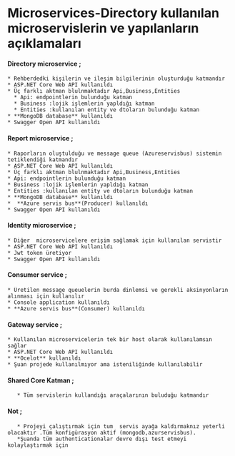 # Microservices-Directory kullanılan microservislerin ve yapılanların  açıklamaları

#### Directory microservice ; 
    * Rehberdedki kişilerin ve ileşim bilgilerinin oluşturduğu katmandır
    * ASP.NET Core Web API kullanıldı
    * Üç farklı aktman blulnmaktadır Api,Business,Entities
      * Api: endpointlerin bulunduğu katman
      * Business :lojik işlemlerin yapldığı katman
      * Entities :kullanılan entity ve dtoların bulunduğu katman
    * **MongoDB database** kullanıldı
    * Swagger Open API kullanıldı


 #### Report microservice ; 
    * Raporların oluştulduğu ve message queue (Azureservisbus) sistemin tetiklendiği katmandır  
    * ASP.NET Core Web API kullanıldı 
    * Üç farklı aktman blulnmaktadır Api,Business,Entities
    * Api: endpointlerin bulunduğu katman
    * Business :lojik işlemlerin yapldığı katman
    * Entities :kullanılan entity ve dtoların bulunduğu katman
    * **MongoDB database** kullanıldı
    *  **Azure servis bus**(Producer) kullanıldı
    * Swagger Open API kullanıldı


  #### Identity microservice ; 
    * Diğer  microservicelere erişim sağlamak için kullanılan servistir
    * ASP.NET Core Web API kullanıldı 
    * Jwt token üretiyor
    * Swagger Open API kullanıldı


  #### Consumer service ; 
    * Üretilen message queuelerin burda dinlemsi ve gerekli aksinyonların alınması için kullanılır 
    * Console application kullanıldı 
    * **Azure servis bus**(Consumer) kullanıldı


  #### Gateway service  ; 
    * Kullanılan microservicelerin tek bir host olarak kullanılamsın sağlar 
    * ASP.NET Core Web API kullanıldı  
    * **Ocelot** kullanıldı
    * Şuan projede kullanılmıyor ama isteniliğinde kullanılabilir
  
   #### Shared Core Katman  ; 
       * Tüm servislerin kullandığı araçalarının buluduğu katmandır 

   #### Not  ; 
       * Projeyi çalıştırmak için tum  servis ayağa kaldırmaknız yeterli olacaktır .Tüm konfigürasyon aktif (mongodb,azurservisbus).
       *Şuanda tüm authenticationalar devre dışı test etmeyi kolaylaştırmak için








